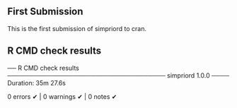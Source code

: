 ## First Submission

This is the first submission of simpriord to cran.

## R CMD check results

── R CMD check results ──────────────────────────────────── simpriord 1.0.0 ────
Duration: 35m 27.6s

0 errors ✔ | 0 warnings ✔ | 0 notes ✔
